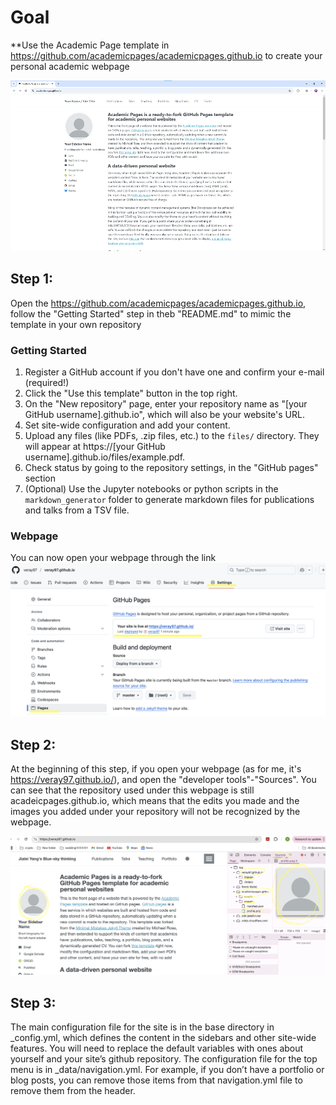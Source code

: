 # Goal
**Use the Academic Page template in https://github.com/academicpages/academicpages.github.io to create your personal academic webpage

![Academic Pages template example](images/homepage.png "Academic Pages template example")

## Step 1: 

Open the https://github.com/academicpages/academicpages.github.io, follow the "Getting Started" step in theb "README.md" to mimic the template in your own repository

### Getting Started
1. Register a GitHub account if you don't have one and confirm your e-mail (required!)
1. Click the "Use this template" button in the top right.
1. On the "New repository" page, enter your repository name as "[your GitHub username].github.io", which will also be your website's URL.
1. Set site-wide configuration and add your content.
1. Upload any files (like PDFs, .zip files, etc.) to the `files/` directory. They will appear at https://[your GitHub username].github.io/files/example.pdf.
1. Check status by going to the repository settings, in the "GitHub pages" section
1. (Optional) Use the Jupyter notebooks or python scripts in the `markdown_generator` folder to generate markdown files for publications and talks from a TSV file.

### Webpage

You can now open your webpage through the link
![you webpage example](images/screenshotwebcreate.png "You can now open your webpage through the link")


## Step 2:

At the beginning of this step, if you open your webpage (as for me, it's https://veray97.github.io/), and open the "developer tools"-"Sources". You can see that the repository used under this webpage is still acadeicpages.github.io, which means that the edits you made and the images you added under your repository will not be recognized by the webpage.

![insturction example](images/instruction.png)


## Step 3:
The main configuration file for the site is in the base directory in _config.yml, which defines the content in the sidebars and other site-wide features. You will need to replace the default variables with ones about yourself and your site’s github repository. The configuration file for the top menu is in _data/navigation.yml. For example, if you don’t have a portfolio or blog posts, you can remove those items from that navigation.yml file to remove them from the header.
